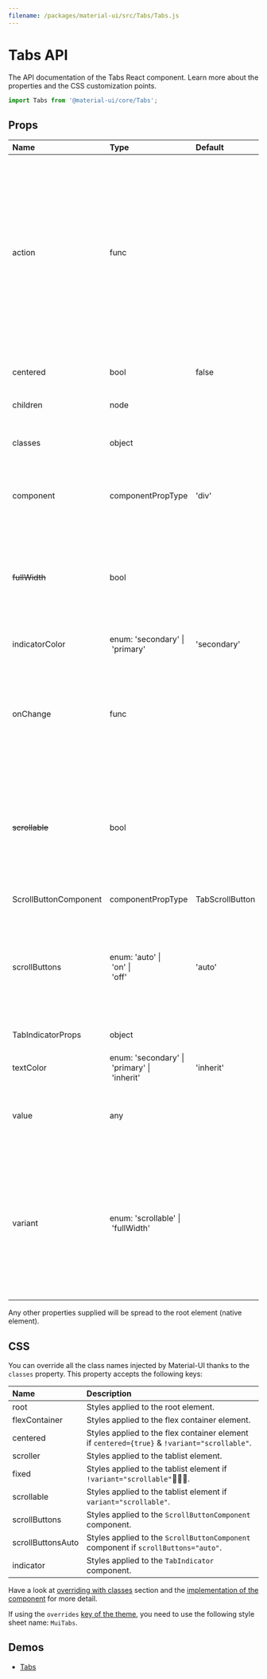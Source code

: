 ```yaml
---
filename: /packages/material-ui/src/Tabs/Tabs.js
---
```


<!--- This documentation is automatically generated, do not try to edit it. -->

# Tabs API

<p class="description">The API documentation of the Tabs React component. Learn more about the properties and the CSS customization points.</p>

```js
import Tabs from '@material-ui/core/Tabs';
```



## Props

| Name | Type | Default | Description |
|:-----|:-----|:--------|:------------|
| <span class="prop-name">action</span> | <span class="prop-type">func</span> |   | Callback fired when the component mounts. This is useful when you want to trigger an action programmatically. It currently only supports `updateIndicator()` action.<br><br>**Signature:**<br>`function(actions: object) => void`<br>*actions:* This object contains all possible actions that can be triggered programmatically. |
| <span class="prop-name">centered</span> | <span class="prop-type">bool</span> | <span class="prop-default">false</span> | If `true`, the tabs will be centered. This property is intended for large views. |
| <span class="prop-name">children</span> | <span class="prop-type">node</span> |   | The content of the component. |
| <span class="prop-name">classes</span> | <span class="prop-type">object</span> |   | Override or extend the styles applied to the component. See [CSS API](#css-api) below for more details. |
| <span class="prop-name">component</span> | <span class="prop-type">componentPropType</span> | <span class="prop-default">'div'</span> | The component used for the root node. Either a string to use a DOM element or a component. |
| ~~<span class="prop-name">fullWidth</span>~~ | <span class="prop-type">bool</span> |   | *Deprecated*. Instead, use the `variant="fullWidth"` property.<br><br>If `true`, the tabs will grow to use all the available space. This property is intended for small views, like on mobile. |
| <span class="prop-name">indicatorColor</span> | <span class="prop-type">enum:&nbsp;'secondary'&nbsp;&#124;<br>&nbsp;'primary'<br></span> | <span class="prop-default">'secondary'</span> | Determines the color of the indicator. |
| <span class="prop-name">onChange</span> | <span class="prop-type">func</span> |   | Callback fired when the value changes.<br><br>**Signature:**<br>`function(event: object, value: number) => void`<br>*event:* The event source of the callback<br>*value:* We default to the index of the child |
| ~~<span class="prop-name">scrollable</span>~~ | <span class="prop-type">bool</span> |   | *Deprecated*. Instead, use the `variant="scrollable"` property.<br><br>True invokes scrolling properties and allow for horizontally scrolling (or swiping) the tab bar. |
| <span class="prop-name">ScrollButtonComponent</span> | <span class="prop-type">componentPropType</span> | <span class="prop-default">TabScrollButton</span> | The component used to render the scroll buttons. |
| <span class="prop-name">scrollButtons</span> | <span class="prop-type">enum:&nbsp;'auto'&nbsp;&#124;<br>&nbsp;'on'&nbsp;&#124;<br>&nbsp;'off'<br></span> | <span class="prop-default">'auto'</span> | Determine behavior of scroll buttons when tabs are set to scroll `auto` will only present them on medium and larger viewports `on` will always present them `off` will never present them |
| <span class="prop-name">TabIndicatorProps</span> | <span class="prop-type">object</span> |   | Properties applied to the `TabIndicator` element. |
| <span class="prop-name">textColor</span> | <span class="prop-type">enum:&nbsp;'secondary'&nbsp;&#124;<br>&nbsp;'primary'&nbsp;&#124;<br>&nbsp;'inherit'<br></span> | <span class="prop-default">'inherit'</span> | Determines the color of the `Tab`. |
| <span class="prop-name">value</span> | <span class="prop-type">any</span> |   | The value of the currently selected `Tab`. If you don't want any selected `Tab`, you can set this property to `false`. |
| <span class="prop-name">variant</span> | <span class="prop-type">enum:&nbsp;'scrollable'&nbsp;&#124;<br>&nbsp;'fullWidth'<br></span> |   | Determines additional display behavior of the tabs:  - `scrollable` will invoke scrolling properties and allow for horizontally  scrolling (or swiping) of the tab bar.  -`fullWidth` will make the tabs grow to use all the available space,  which should be used for small views, like on mobile. |

Any other properties supplied will be spread to the root element (native element).

## CSS

You can override all the class names injected by Material-UI thanks to the `classes` property.
This property accepts the following keys:


| Name | Description |
|:-----|:------------|
| <span class="prop-name">root</span> | Styles applied to the root element.
| <span class="prop-name">flexContainer</span> | Styles applied to the flex container element.
| <span class="prop-name">centered</span> | Styles applied to the flex container element if `centered={true}` & `!variant="scrollable"`.
| <span class="prop-name">scroller</span> | Styles applied to the tablist element.
| <span class="prop-name">fixed</span> | Styles applied to the tablist element if `!variant="scrollable"`.
| <span class="prop-name">scrollable</span> | Styles applied to the tablist element if `variant="scrollable"`.
| <span class="prop-name">scrollButtons</span> | Styles applied to the `ScrollButtonComponent` component.
| <span class="prop-name">scrollButtonsAuto</span> | Styles applied to the `ScrollButtonComponent` component if `scrollButtons="auto"`.
| <span class="prop-name">indicator</span> | Styles applied to the `TabIndicator` component.

Have a look at [overriding with classes](/customization/overrides/#overriding-with-classes) section
and the [implementation of the component](https://github.com/mui-org/material-ui/blob/master/packages/material-ui/src/Tabs/Tabs.js)
for more detail.

If using the `overrides` [key of the theme](/customization/themes/#css),
you need to use the following style sheet name: `MuiTabs`.

## Demos

- [Tabs](/demos/tabs/)

